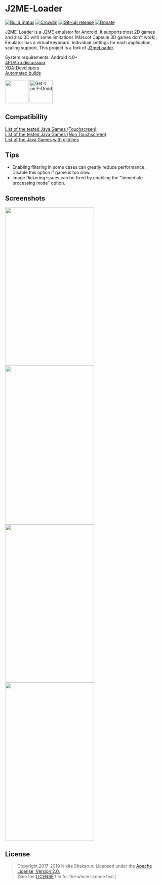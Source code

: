 # J2ME-Loader 

[![Build Status](https://app.bitrise.io/app/d9254be52c74982a/status.svg?token=DIHxcpAPIg0VXSHpeXsHHA&branch=master)](https://app.bitrise.io/app/d9254be52c74982a)
[![Crowdin](https://d322cqt584bo4o.cloudfront.net/j2me-loader/localized.svg)](https://crowdin.com/project/j2me-loader)
[![GitHub release](https://img.shields.io/github/release/nikita36078/J2ME-Loader.svg)](https://github.com/nikita36078/J2ME-Loader/releases)
[![Donate](https://img.shields.io/badge/donate-paypal-blue.svg)](https://www.paypal.me/nikita36078)

J2ME-Loader is a J2ME emulator for Android. It supports most 2D games and also 3D with some limitations (Mascot Capsule 3D games don't work). Emulator has a virtual keyboard, individual settings for each application, scaling support.
This project is a fork of [J2meLoader](https://github.com/NaikSoftware/J2meLoader).

System requirements: Android 4.0+  
[4PDA.ru discussion](http://4pda.ru/forum/index.php?showtopic=824201)  
[XDA-Developers](https://forum.xda-developers.com/android/apps-games/app-j2me-loader-t3777889)  
[Automated builds](https://install.appcenter.ms/users/nikita36078/apps/j2me-loader/distribution_groups/testers)

<a href="https://play.google.com/store/apps/details?id=ru.playsoftware.j2meloader">
<img src="https://play.google.com/intl/en_us/badges/images/generic/en_badge_web_generic.png" height="75"></a>
<a href="https://f-droid.org/app/ru.playsoftware.j2meloader">
<img src="https://f-droid.org/badge/get-it-on.png" alt="Get it on F-Droid" height="75"></a>

## Compatibility
[List of the tested Java Games (Touchscreen)](https://github.com/nikita36078/J2ME-Loader/wiki/List-of-Tested-Java-Games-(Touchscreen))  
[List of the tested Java Games (Non Touchscreen)](https://github.com/nikita36078/J2ME-Loader/wiki/List-of-Tested-Java-Games-(Non-Touchscreen))  
[List of the Java Games with glitches](https://github.com/nikita36078/J2ME-Loader/wiki/List-of-Java-Games-with-glitches)

## Tips
 - Enabling filtering in some cases can greatly reduce performance. Disable this option if game is too slow.
 - Image flickering issues can be fixed by enabling the "Immediate processing mode" option.

## Screenshots

<img src="/screenshots/screen.jpg" width="288" height="512"> <img src="/screenshots/screen2.jpg" width="288" height="512">
<img src="/screenshots/screen3.jpg" width="288" height="512"> <img src="/screenshots/screen4.jpg" width="288" height="512">

## License
> Copyright 2017-2019 Nikita Shakarun.
> Licensed under the [Apache License, Version 2.0.](http://www.apache.org/licenses/LICENSE-2.0)  
> (See the [LICENSE](https://github.com/nikita36078/J2ME-Loader/blob/master/LICENSE) file for the whole license text.)
